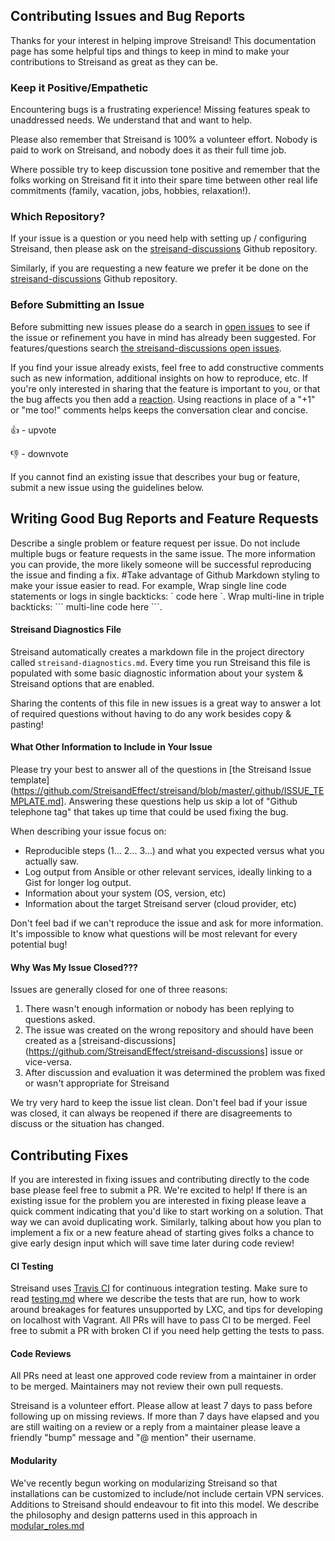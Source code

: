 ## Contributing Issues and Bug Reports

Thanks for your interest in helping improve Streisand! This documentation page
has some helpful tips and things to keep in mind to make your
contributions to Streisand as great as they can be.

### Keep it Positive/Empathetic

Encountering bugs is a frustrating experience! Missing features speak to
unaddressed needs. We understand that and want to help.

Please also remember that Streisand is 100% a volunteer effort. Nobody is paid
to work on Streisand, and nobody does it as their full time job.

Where possible try to keep discussion tone positive and remember that the folks
working on Streisand fit it into their spare time between other real life
commitments (family, vacation, jobs, hobbies, relaxation!).

### Which Repository?

If your issue is a question or you need help with setting up / configuring Streisand, then please ask on the [streisand-discussions](https://github.com/StreisandEffect/streisand-discussions/) Github repository. 

Similarly, if you are requesting a new feature we prefer it be done on the [streisand-discussions](https://github.com/StreisandEffect/streisand-discussions) Github repository.

### Before Submitting an Issue

Before submitting new issues please do a search in [open issues](https://github.com/StreisandEffect/streisand/issues) to see if the issue or refinement you have in mind has already been suggested. For features/questions search [the streisand-discussions open issues](https://github.com/StreisandEffect/streisand-discussions/issues).

If you find your issue already exists, feel free to add constructive comments such as new information, additional insights on how to reproduce, etc. If you're only interested in sharing that the feature is important to you, or that the bug affects you then add a [reaction](https://github.com/blog/2119-add-reactions-to-pull-requests-issues-and-comments). Using reactions in place of a "+1" or "me too!" comments helps keeps the conversation clear and concise.

👍 - upvote

👎 - downvote

If you cannot find an existing issue that describes your bug or feature, submit a new issue using the guidelines below.

## Writing Good Bug Reports and Feature Requests

Describe a single problem or feature request per issue. Do not include multiple bugs or feature requests in the same issue.
The more information you can provide, the more likely someone will be successful reproducing the issue and finding a fix. 
#Take advantage of Github Markdown styling to make your issue easier to read. For example, Wrap single line code statements or logs in single backticks: \` code here \`. Wrap multi-line in triple backticks: \``` multi-line code here \```. 

#### Streisand Diagnostics File

Streisand automatically creates a markdown file in the project directory called
`streisand-diagnostics.md`. Every time you run Streisand this file is populated
with some basic diagnostic information about your system & Streisand options
that are enabled.

Sharing the contents of this file in new issues is a great way to answer a lot
of required questions without having to do any work besides copy & pasting!

#### What Other Information to Include in Your Issue

Please try your best to answer all of the questions in [the Streisand Issue template](https://github.com/StreisandEffect/streisand/blob/master/.github/ISSUE_TEMPLATE.md]. Answering these questions help us skip a lot of "Github telephone tag" that takes up time that could be used fixing the bug.

When describing your issue focus on:

* Reproducible steps (1... 2... 3...) and what you expected versus what you actually saw.
* Log output from Ansible or other relevant services, ideally linking to a Gist for longer log output.
* Information about your system (OS, version, etc)
* Information about the target Streisand server (cloud provider, etc)

Don't feel bad if we can't reproduce the issue and ask for more information.
It's impossible to know what questions will be most relevant for every potential
bug!

#### Why Was My Issue Closed???

Issues are generally closed for one of three reasons:

1. There wasn't enough information or nobody has been replying to questions
   asked.
2. The issue was created on the wrong repository and should have been created as
   a [streisand-discussions](https://github.com/StreisandEffect/streisand-discussions]
   issue or vice-versa.
3. After discussion and evaluation it was determined the problem was fixed or
   wasn't appropriate for Streisand

We try very hard to keep the issue list clean. Don't feel bad if your issue
was closed, it can always be reopened if there are disagreements to discuss
or the situation has changed.

## Contributing Fixes

If you are interested in fixing issues and contributing directly to the code
base please feel free to submit a PR. We're excited to help! If there is an
existing issue for the problem you are interested in fixing please leave a quick
comment indicating that you'd like to start working on a solution. That way we
can avoid duplicating work. Similarly, talking about how you plan to implement
a fix or a new feature ahead of starting gives folks a chance to give early
design input which will save time later during code review!

#### CI Testing

Streisand uses [Travis CI](https://travis-ci.org/jlund/streisand) for continuous
integration testing. Make sure to read
[testing.md](https://github.com/StreisandEffect/streisand/blob/master/documentation/testing.md)
where we describe the tests that are run, how to work around breakages for
features unsupported by LXC, and tips for developing on localhost with Vagrant.
All PRs will have to pass CI to be merged. Feel free to submit a PR with broken
CI if you need help getting the tests to pass.

#### Code Reviews

All PRs need at least one approved code review from a maintainer in order to be
merged. Maintainers may not review their own pull requests.

Streisand is a volunteer effort. Please allow at least 7 days to pass before
following up on missing reviews. If more than 7 days have elapsed and you are
still waiting on a review or a reply from a maintainer please leave a friendly
"bump" message and "@ mention" their username.

#### Modularity

We've recently begun working on modularizing Streisand so that installations can
be customized to include/not include certain VPN services. Additions to
Streisand should endeavour to fit into this model. We describe the philosophy
and design patterns used in this approach in
[modular_roles.md](https://github.com/StreisandEffect/streisand/blob/master/documentation/modular_roles.md)

